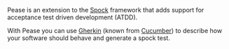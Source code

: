 Pease is an extension to the [Spock](http://spockframework.org/) framework
that adds support for acceptance test driven development (ATDD).

With Pease you can use [Gherkin](https://github.com/cucumber/gherkin/)
(known from [Cucumber](http://cukes.info)) to describe
how your software should behave and generate a spock test.
